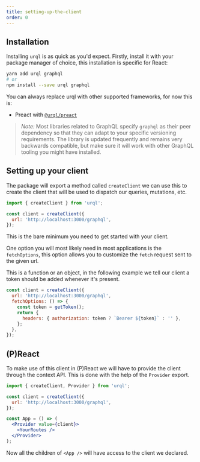 ```yaml
---
title: setting-up-the-client
order: 0
---
```


## Installation

Installing `urql` is as quick as you'd expect. Firstly, install it
with your package manager of choice, this installation is specific for React:

```sh
yarn add urql graphql
# or
npm install --save urql graphql
```

You can always replace urql with other supported frameworks, for now this is:

- Preact with [`@urql/preact`](https://github.com/FormidableLabs/urql/tree/master/packages/preact-urql)

> _Note:_ Most libraries related to GraphQL specify `graphql` as their peer
> dependency so that they can adapt to your specific versioning
> requirements.
> The library is updated frequently and remains very backwards compatible,
> but make sure it will work with other GraphQL tooling you might have installed.

## Setting up your client

The package will export a method called `createClient` we can use this to create the
client that will be used to dispatch our queries, mutations, etc.

```js
import { createClient } from 'urql';

const client = createClient({
  url: 'http://localhost:3000/graphql',
});
```

This is the bare minimum you need to get started with your client.

One option you will most likely need in most applications is the `fetchOptions`,
this option allows you to customize the `fetch` request sent to the given url.

This is a function or an object, in the following example we tell our client a token
should be added whenever it's present.

```js
const client = createClient({
  url: 'http://localhost:3000/graphql',
  fetchOptions: () => {
    const token = getToken();
    return {
      headers: { authorization: token ? `Bearer ${token}` : '' },
    };
  },
});
```

## (P)React

To make use of this client in (P)React we will have to provide the client through
the context API. This is done with the help of the `Provider` export.

```jsx
import { createClient, Provider } from 'urql';

const client = createClient({
  url: 'http://localhost:3000/graphql',
});

const App = () => (
  <Provider value={client}>
    <YourRoutes />
  </Provider>
);
```

Now all the children of `<App />` will have access to the client we declared.
